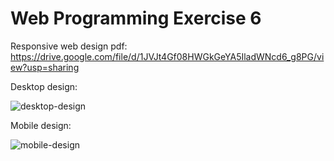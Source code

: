 # Web Programming Exercise 6
Responsive web design pdf: 
https://drive.google.com/file/d/1JVJt4Gf08HWGkGeYA5IladWNcd6_g8PG/view?usp=sharing

Desktop design: 

![desktop-design](https://github.com/user-attachments/assets/3c3854fe-7643-4bea-96a0-f1f85f0bb485)


Mobile design:  

![mobile-design](https://github.com/user-attachments/assets/2d981a1a-58a2-4656-8135-1309facc4046)

